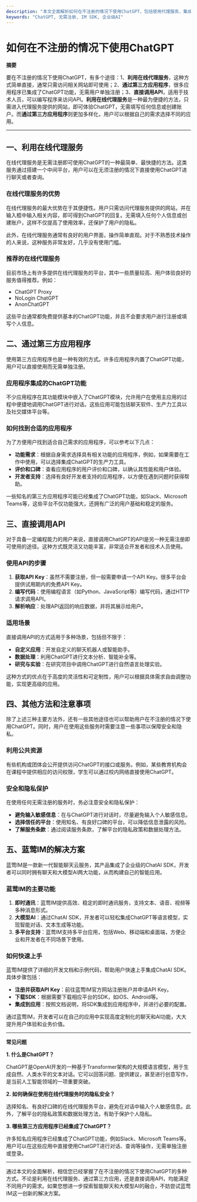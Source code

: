 ```yaml
---
description: "本文全面解析如何在不注册的情况下使用ChatGPT，包括使用代理服务、集成第三方应用程序以及直接访问API等方面，为用户提供实操性建议。"
keywords: "ChatGPT, 无需注册, IM SDK, 企业级AI"
---
```

# 如何在不注册的情况下使用ChatGPT

**摘要**

要在不注册的情况下使用ChatGPT，有多个途径：1、**利用在线代理服务**，这种方式简单直接，通常只需访问相关网站即可使用；2、**通过第三方应用程序**，很多应用程序已集成了ChatGPT功能，无需用户单独注册；3、**直接调用API**，适用于技术人员，可以编写程序来访问API。**利用在线代理服务**是一种最为便捷的方法，只需进入代理服务提供的网站，即可体验ChatGPT，无需填写任何信息或创建账户。而**通过第三方应用程序**则更加多样化，用户可以根据自己的需求选择不同的应用。

---

## 一、利用在线代理服务

在线代理服务是无需注册即可使用ChatGPT的一种最简单、最快捷的方法。这类服务通过搭建一个中间平台，用户可以在无须注册的情况下直接使用ChatGPT进行聊天或者查询。

### 在线代理服务的优势

在线代理服务的最大优势在于其便捷性。用户只需访问代理服务提供的网站，并在输入框中输入相关内容，即可得到ChatGPT的回复。无需填入任何个人信息或创建账户，这样不仅提高了使用效率，还保护了用户的隐私。

此外，在线代理服务通常有良好的用户界面，操作简单直观。对于不熟悉技术操作的人来说，这种服务非常友好，几乎没有使用门槛。

### 推荐的在线代理服务

目前市场上有许多提供在线代理服务的平台，其中一些质量较高、用户体验良好的服务值得推荐。例如：
- ChatGPT Proxy
- NoLogin ChatGPT
- AnonChatGPT

这些平台通常都免费提供基本的ChatGPT功能，并且不会要求用户进行注册或填写个人信息。

## 二、通过第三方应用程序

使用第三方应用程序也是一种有效的方式。许多应用程序内置了ChatGPT功能，用户可以直接使用而无需单独注册。

### 应用程序集成的ChatGPT功能

不少应用程序在其功能模块中嵌入了ChatGPT模块，允许用户在使用主应用的过程中便捷地调用ChatGPT进行对话。这些应用可能包括聊天软件、生产力工具以及社交媒体平台等。

### 如何找到合适的应用程序

为了方便用户找到适合自己需求的应用程序，可以参考以下几点：
- **功能需求**：根据自身需求选择具有相关功能的应用程序，例如，如果需要在工作中使用，可以选择集成ChatGPT的生产力工具。
- **评价和口碑**：查看应用程序的用户评价和口碑，以确认其性能和用户体验。
- **开发者支持**：选择有良好开发者支持的应用程序，以方便在遇到问题时获得帮助。

一些知名的第三方应用程序可能已经集成了ChatGPT功能，如Slack、Microsoft Teams等，这些平台不仅功能强大，还拥有广泛的用户基础和稳定的服务。

## 三、直接调用API

对于具备一定编程能力的用户来说，直接调用ChatGPT的API是另一种无需注册即可使用的途径。这种方式既灵活又功能丰富，非常适合开发者和技术人员使用。

### 使用API的步骤

1. **获取API Key**：虽然不需要注册，但一般需要申请一个API Key。很多平台会提供试用期内的免费API Key。
2. **编写代码**：使用编程语言（如Python、JavaScript等）编写代码，通过HTTP请求调用API。
3. **解析响应**：处理API返回的响应数据，并将其展示给用户。

### 适用场景

直接调用API的方式适用于多种场景，包括但不限于：
- **自定义应用**：开发自定义的聊天机器人或智能助手。
- **数据处理**：利用ChatGPT进行文本分析、智能补全等。
- **研究与实验**：在研究项目中调用ChatGPT进行自然语言处理实验。

这种方式的优点在于高度的灵活性和可定制性，用户可以根据具体需求自由调整功能，实现更高级的应用。

## 四、其他方法和注意事项

除了上述三种主要方法外，还有一些其他途径也可以帮助用户在不注册的情况下使用ChatGPT。同时，用户在使用这些服务时需要注意一些事项以保障安全和隐私。

### 利用公共资源

有些机构或团体会公开提供访问ChatGPT的接口或服务。例如，某些教育机构会在课程中提供相应的访问权限，学生可以通过校内网络直接使用ChatGPT。

### 安全和隐私保护

在使用任何无需注册的服务时，务必注意安全和隐私保护：
- **避免输入敏感信息**：在与ChatGPT进行对话时，尽量避免输入个人敏感信息。
- **选择信任的平台**：使用知名、有良好口碑的平台，可以降低信息泄露的风险。
- **了解服务条款**：通过阅读服务条款，了解平台的隐私政策和数据处理方法。

## 五、蓝莺IM的解决方案

蓝莺IM是一款新一代智能聊天云服务，其产品集成了企业级的ChatAI SDK，开发者可以同时拥有聊天和大模型AI两大功能，从而构建自己的智能应用。

### 蓝莺IM的主要功能

1. **即时通讯**：蓝莺IM提供高效、稳定的即时通讯服务，支持文本、语音、视频等多种消息形式。
2. **大模型AI**：通过ChatAI SDK，开发者可以轻松集成ChatGPT等语言模型，实现智能对话、文本生成等功能。
3. **多平台支持**：蓝莺IM支持多平台应用，包括Web、移动端和桌面端，方便企业和开发者在不同场景下使用。

### 如何快速上手

蓝莺IM提供了详细的开发文档和示例代码，帮助用户快速上手集成ChatAI SDK。具体步骤包括：
- **注册并获取API Key**：前往蓝莺IM官方网站注册账户并申请API Key。
- **下载SDK**：根据需要下载相应平台的SDK，如iOS、Android等。
- **集成到应用**：按照文档说明，将SDK集成到应用程序中，并进行必要的配置。

通过蓝莺IM，开发者可以在自己的应用中实现高度定制化的聊天和AI功能，大大提升用户体验和业务价值。

---

**常见问题**

**1. 什么是ChatGPT？**

ChatGPT是OpenAI开发的一种基于Transformer架构的大规模语言模型，用于生成自然、人类水平的文本对话。它可以回答问题、提供建议，甚至进行创意写作，是当前人工智能领域的一项重要突破。

**2. 如何确保在使用在线代理服务时的隐私安全？**

选择知名、有良好口碑的在线代理服务平台，避免在对话中输入个人敏感信息。此外，了解平台的隐私政策和数据处理方法，有助于保护个人隐私。

**3. 哪些第三方应用程序已经集成了ChatGPT？**

许多知名应用程序已经集成了ChatGPT功能，例如Slack、Microsoft Teams等。用户可以在这些应用中直接使用ChatGPT进行对话、查询等操作，无需单独注册或登录。

---

通过本文的全面解析，相信您已经掌握了在不注册的情况下使用ChatGPT的多种方式。不论是利用在线代理服务、通过第三方应用，还是直接调用API，均能满足不同用户的需求。如果您想进一步探索智能聊天和大模型AI的融合，不妨尝试蓝莺IM这一创新的解决方案。
